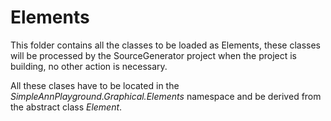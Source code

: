 ﻿# Elements
This folder contains all the classes to be loaded as Elements,
these classes will be processed by the SourceGenerator project
when the project is building, no other action is necessary.

All these clases have to be located in the _SimpleAnnPlayground.Graphical.Elements_
namespace and be derived from the abstract class _Element_.
